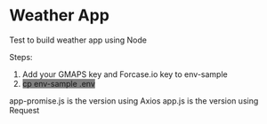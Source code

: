# Weather App
Test to build weather app using Node 

Steps: 
1. Add your GMAPS key and Forcase.io key to env-sample
2. <span style="background-color: grey"> cp env-sample .env</span>

app-promise.js is the version using Axios
app.js is the version using Request
